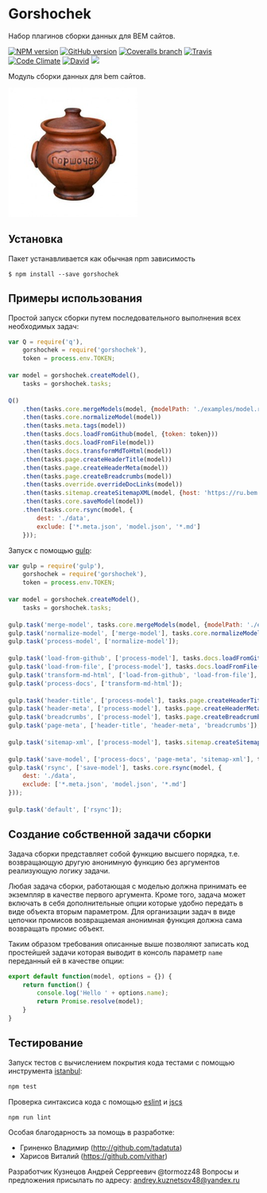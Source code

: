 # Gorshochek

Набор плагинов сборки данных для BEM сайтов.

[![NPM version](http://img.shields.io/npm/v/gorshochek.svg?style=flat)](http://www.npmjs.org/package/gorshochek)
[![GitHub version](https://badge.fury.io/gh/bem-site%2Fgorshochek.svg)](https://badge.fury.io/gh/bem-site%2Fgorshochek)
[![Coveralls branch](https://img.shields.io/coveralls/bem-site/gorshochek/master.svg)](https://coveralls.io/r/bem-site/gorshochek?branch=master)
[![Travis](https://img.shields.io/travis/bem-site/gorshochek.svg)](https://travis-ci.org/bem-site/gorshochek)
[![Code Climate](https://codeclimate.com/github/bem-site/gorshochek/badges/gpa.svg)](https://codeclimate.com/github/bem-site/gorshochek)
[![David](https://img.shields.io/david/bem-site/gorshochek.svg)](https://david-dm.org/bem-site/gorshochek)
![](https://reposs.herokuapp.com/?path=bem-site/gorshochek&style=flat)

Модуль сборки данных для bem сайтов.

![GitHub Logo](./.logo.jpg)

## Установка

Пакет устанавливается как обычная npm зависимость
```
$ npm install --save gorshochek
```

## Примеры использования

Простой запуск сборки путем последовательного выполнения всех необходимых задач:
```js
var Q = require('q'),
    gorshochek = require('gorshochek'),
    token = process.env.TOKEN;

var model = gorshochek.createModel(),
    tasks = gorshochek.tasks;

Q()
    .then(tasks.core.mergeModels(model, {modelPath: './examples/model.ru.json'}))
    .then(tasks.core.normalizeModel(model))
    .then(tasks.meta.tags(model))
    .then(tasks.docs.loadFromGithub(model, {token: token}))
    .then(tasks.docs.loadFromFile(model))
    .then(tasks.docs.transformMdToHtml(model))
    .then(tasks.page.createHeaderTitle(model))
    .then(tasks.page.createHeaderMeta(model))
    .then(tasks.page.createBreadcrumbs(model))
    .then(tasks.override.overrideDocLinks(model))
    .then(tasks.sitemap.createSitemapXML(model, {host: 'https://ru.bem.info'}))
    .then(tasks.core.saveModel(model))
    .then(tasks.core.rsync(model, {
        dest: './data',
        exclude: ['*.meta.json', 'model.json', '*.md']
    }));
```

Запуск с помощью [gulp](https://npmjs.org/package/gulp):
```js
var gulp = require('gulp'),
    gorshochek = require('gorshochek'),
    token = process.env.TOKEN;

var model = gorshochek.createModel(),
    tasks = gorshochek.tasks;

gulp.task('merge-model', tasks.core.mergeModels(model, {modelPath: './examples/model.ru.json'}));
gulp.task('normalize-model', ['merge-model'], tasks.core.normalizeModel(model));
gulp.task('process-model', ['normalize-model']);

gulp.task('load-from-github', ['process-model'], tasks.docs.loadFromGithub(model, {token: token}));
gulp.task('load-from-file', ['process-model'], tasks.docs.loadFromFile(model));
gulp.task('transform-md-html', ['load-from-github', 'load-from-file'], tasks.docs.transformMdToHtml(model));
gulp.task('process-docs', ['transform-md-html']);

gulp.task('header-title', ['process-model'], tasks.page.createHeaderTitle(model));
gulp.task('header-meta', ['process-model'], tasks.page.createHeaderMeta(model));
gulp.task('breadcrumbs', ['process-model'], tasks.page.createBreadcrumbs(model));
gulp.task('page-meta', ['header-title', 'header-meta', 'breadcrumbs']);

gulp.task('sitemap-xml', ['process-model'], tasks.sitemap.createSitemapXML(model, {host: 'https://ru.bem.info'}));

gulp.task('save-model', ['process-docs', 'page-meta', 'sitemap-xml'], tasks.core.saveModel(model));
gulp.task('rsync', ['save-model'], tasks.core.rsync(model, {
    dest: './data',
    exclude: ['*.meta.json', 'model.json', '*.md']
}));

gulp.task('default', ['rsync']);
```

## Создание собственной задачи сборки

Задача сборки представляет собой функцию высшего порядка, т.е. возвращающую другую анонимную функцию
без аргументов реализующую логику задачи.

Любая задача сборки, работающая с моделью должна принимать ее экземпляр в качестве первого аргумента.
Кроме того, задача может включать в себя дополнительные опции которые удобно передать в виде объекта вторым параметром.
Для организации задач в виде цепочки промисов возвращаемая анонимная функция должна сама возвращать промис объект.

Таким образом требования описанные выше позволяют записать код простейшей задачи которая
выводит в консоль параметр `name` переданный ей в качестве опции:

```js
export default function(model, options = {}) {
    return function() {
        console.log('Hello ' + options.name);
        return Promise.resolve(model);
    }
}
```

## Тестирование

Запуск тестов с вычислением покрытия кода тестами с помощью инструмента [istanbul](https://www.npmjs.com/package/istanbul):
```bash
npm test
```

Проверка синтаксиса кода с помощью [eslint](http://eslint.org) и [jscs](https://www.npmjs.com/package/jscs)
```bash
npm run lint
```

Особая благодарность за помощь в разработке:

* Гриненко Владимир (http://github.com/tadatuta)
* Харисов Виталий (https://github.com/vithar)

Разработчик Кузнецов Андрей Серргеевич @tormozz48
Вопросы и предложения присылать по адресу: andrey.kuznetsov48@yandex.ru
